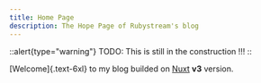 ```yaml
---
title: Home Page
description: The Hope Page of Rubystream's blog
---
```


::alert{type="warning"}
TODO: This is still in the construction !!!
::

[Welcome]{.text-6xl} to my blog builded on [Nuxt](https://nuxt.com/) **v3** version.
